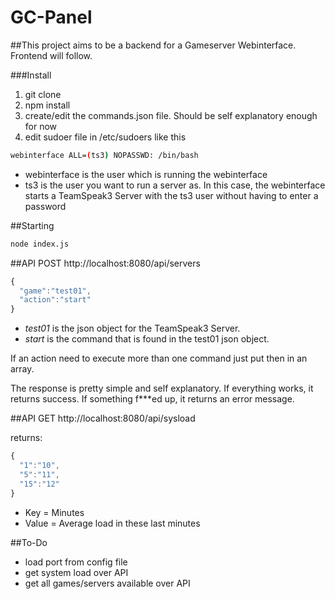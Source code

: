 # GC-Panel

##This project aims to be a backend for a Gameserver Webinterface. Frontend will follow.

###Install
1. git clone
2. npm install
3. create/edit the commands.json file. Should be self explanatory enough for now
4. edit sudoer file in /etc/sudoers like this
```bash
webinterface ALL=(ts3) NOPASSWD: /bin/bash
```
* webinterface is the user which is running the webinterface
* ts3 is the user you want to run a server as. In this case, the webinterface starts a TeamSpeak3 Server with the ts3 user without having to enter a password

##Starting
```bash
node index.js
```
##API POST
http://localhost:8080/api/servers
```javascript
{
  "game":"test01",
  "action":"start"
}
```

* *test01* is the json object for the TeamSpeak3 Server.
* *start* is the command that is found in the test01 json object.

If an action need to execute more than one command just put then in an array.

The response is pretty simple and self explanatory.
If everything works, it returns success. If something f***ed up, it returns an error message.

##API GET
http://localhost:8080/api/sysload

returns:
```javascript
{
  "1":"10",
  "5":"11",
  "15":"12"
}
```
* Key = Minutes
* Value = Average load in these last minutes

##To-Do
* load port from config file
* get system load over API
* get all games/servers available over API

